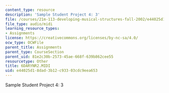 ```yaml
---
content_type: resource
description: 'Sample Student Project 4: 3'
file: /courses/21m-113-developing-musical-structures-fall-2002/e44025d18dad3b12c93303cdc9eea653_6DARYNR2.MIDI
file_type: audio/midi
learning_resource_types:
- Assignments
license: https://creativecommons.org/licenses/by-nc-sa/4.0/
ocw_type: OCWFile
parent_title: Assignments
parent_type: CourseSection
parent_uid: 81e2c30b-2573-45ae-668f-639b862cee55
resourcetype: Other
title: 6DARYNR2.MIDI
uid: e44025d1-8dad-3b12-c933-03cdc9eea653
---
```

Sample Student Project 4: 3